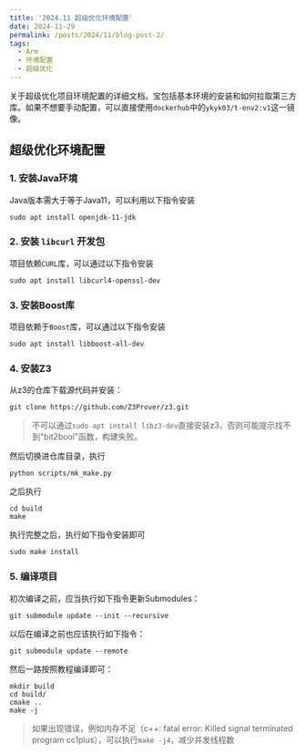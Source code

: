 ```yaml
---
title: '2024.11 超级优化环境配置'
date: 2024-11-29
permalink: /posts/2024/11/blog-post-2/
tags:
  - Arm
  - 环境配置
  - 超级优化
---
```



关于超级优化项目环境配置的详细文档。宝包括基本环境的安装和如何拉取第三方库。如果不想要手动配置，可以直接使用`dockerhub`中的`ykyk03/t-env2:v1`这一镜像。

## 超级优化环境配置

### 1. 安装Java环境

Java版本需大于等于Java11，可以利用以下指令安装

```
sudo apt install openjdk-11-jdk
```

### 2. 安装 `libcurl` 开发包

项目依赖`CURL`库，可以通过以下指令安装

```
sudo apt install libcurl4-openssl-dev
```

### 3. 安装Boost库

项目依赖于`Boost`库，可以通过以下指令安装

```
sudo apt install libboost-all-dev
```

### 4. 安装Z3

从z3的仓库下载源代码并安装：

```
git clone https://github.com/Z3Prover/z3.git
```

> 不可以通过`sudo apt install libz3-dev`直接安装z3，否则可能提示找不到"bit2bool"函数，构建失败。

然后切换进仓库目录，执行

```
python scripts/mk_make.py
```

之后执行

```
cd build
make
```

执行完整之后，执行如下指令安装即可

```
sudo make install
```

### 5. 编译项目

初次编译之前，应当执行如下指令更新Submodules：

```
git submodule update --init --recursive
```

以后在编译之前也应该执行如下指令：

```
git submodule update --remote
```

然后一路按照教程编译即可：

```
mkdir build
cd build/
cmake ..
make -j
```

> 如果出现错误，例如内存不足（c++: fatal error: Killed signal terminated program cc1plus），可以执行`make -j4`，减少并发线程数